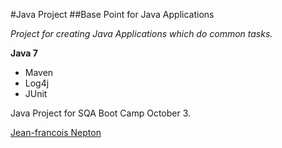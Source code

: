 #Java Project
##Base Point for Java Applications

*Project for creating Java Applications which do common tasks.*

**Java 7**

* Maven
* Log4j
* JUnit

Java Project for SQA Boot Camp October 3.

[Jean-francois Nepton](https://github.com/SQABCOct3)